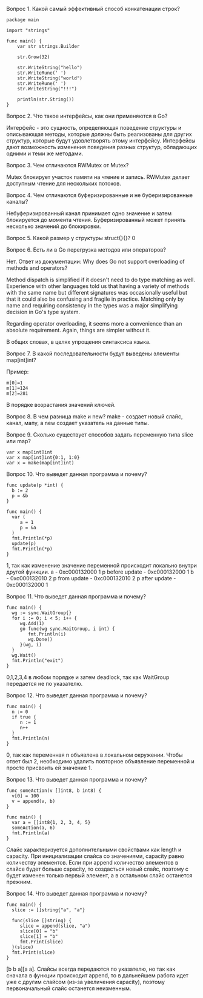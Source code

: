 Вопрос 1. Какой самый эффективный способ конкатенации строк?

```golang
package main

import "strings"

func main() {
	var str strings.Builder

	str.Grow(32)

	str.WriteString("hello")
	str.WriteRune(' ')
	str.WriteString("world")
	str.WriteRune(' ')
	str.WriteString("!!!")

	println(str.String())
}
```

Вопрос 2. Что такое интерфейсы, как они применяются в Go?

Интерфейс - это сущность, определяющая поведение структуры и описывающая методы, которые должны быть реализованы для других структур, которые будут удовлетворять этому интерфейсу. Интерфейсы дают возможность изменения поведения разных структур, обладающих одними и теми же методами.

Вопрос 3. Чем отличаются RWMutex от Mutex?

Mutex блокирует участок памяти на чтение и запись. RWMutex делает доступным чтение для нескольких потоков.

Вопрос 4. Чем отличаются буферизированные и не буферизированные каналы?

Небуферизированный канал принимает одно значение и затем блокируется до момента чтения. Буферизированный может принять несколько значений до блокировки.

Вопрос 5. Какой размер у структуры struct{}{}?
0

Вопрос 6. Есть ли в Go перегрузка методов или операторов?

Нет. Ответ из документации:
Why does Go not support overloading of methods and operators?

Method dispatch is simplified if it doesn't need to do type matching as well. Experience with other languages told us that having a variety of methods with the same name but different signatures was occasionally useful but that it could also be confusing and fragile in practice. Matching only by name and requiring consistency in the types was a major simplifying decision in Go's type system.

Regarding operator overloading, it seems more a convenience than an absolute requirement. Again, things are simpler without it. 

В общих словах, в целях упрощения синтаксиса языка.

Вопрос 7. В какой последовательности будут выведены элементы map[int]int?

Пример:
```golang
m[0]=1
m[1]=124
m[2]=281
```

В порядке возрастания значений ключей.

Вопрос 8. В чем разница make и new?
make - создает новый слайс, канал, мапу, а new создает указатель на данные типы.

Вопрос 9. Сколько существует способов задать переменную типа slice или map?

```golang
var x map[int]int
var x map[int]int{0:1, 1:0}
var x = make(map[int]int)
```

Вопрос 10. Что выведет данная программа и почему?
```golang
func update(p *int) {
  b := 2
  p = &b
}

func main() {
  var (
     a = 1
     p = &a
  )
  fmt.Println(*p)
  update(p)
  fmt.Println(*p)
}
```
1, так как изменение значение переменной происходит локально внутри другой функции.
a - 0xc000132000 1
p before update - 0xc000132000 1
b - 0xc000132010 2
p from update - 0xc000132010 2
p after update - 0xc000132000 1

Вопрос 11. Что выведет данная программа и почему?

```golang
func main() {
  wg := sync.WaitGroup{}
  for i := 0; i < 5; i++ {
     wg.Add(1)
     go func(wg sync.WaitGroup, i int) {
        fmt.Println(i)
        wg.Done()
     }(wg, i)
  }
  wg.Wait()
  fmt.Println("exit")
}
```
0,1,2,3,4 в любом порядке и затем deadlock, так как WaitGroup передается не по указателю.

Вопрос 12. Что выведет данная программа и почему?

```golang
func main() {
  n := 0
  if true {
     n := 1
     n++
  }
  fmt.Println(n)
}
```
0, так как переменная n объявлена в локальном окружении. Чтобы ответ был 2, необходимо удалить повторное объявление переменной и просто присвоить ей значение 1.

Вопрос 13. Что выведет данная программа и почему?

```golang
func someAction(v []int8, b int8) {
  v[0] = 100
  v = append(v, b)
}

func main() {
  var a = []int8{1, 2, 3, 4, 5}
  someAction(a, 6)
  fmt.Println(a)
}
```
Слайс характеризуется дополнительными свойствами как length и capacity. При инициализации слайса со значениями, capacity равно количеству элементов. Если при append количество элементов в слайсе будет больше capacity, то создасться новый слайс, поэтому с будет изменен только первый элемент, а в остальном слайс останется прежним.

Вопрос 14. Что выведет данная программа и почему?

```golang
func main() {
  slice := []string{"a", "a"}

  func(slice []string) {
     slice = append(slice, "a")
     slice[0] = "b"
     slice[1] = "b"
     fmt.Print(slice)
  }(slice)
  fmt.Print(slice)
}
```
[b b a][a a]. Слайсы всегда передаются по указателю, но так как сначала в функции происходит append, то в дальнейшем работа идет уже с другим слайсом (из-за увеличения capacity), поэтому первоначальный слайс останется неизменным.